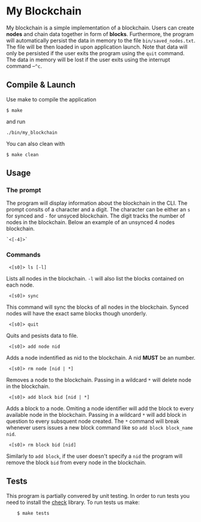 # My Blockchain
My blockchain is a simple implementation of a blockchain. Users can create **nodes** and chain data together in form of **blocks**. Furthermore, the program will automatically persist the data in memory to the file `bin/saved_nodes.txt`. The file will be then loaded in upon application launch. Note that data will only be persisted if the user exits the program using the `quit` command. The data in memory will be lost if the user exits using the interrupt command –`^c`.

## Compile & Launch

Use make to compile the application

    $ make

and run

    ./bin/my_blockchain

You can also clean with

    $ make clean

## Usage

### 

### The prompt

The program will display information about the blockchain in the CLI. The prompt consits of a character and a digit. The character can be either an `s` for synced and `-` for unsyced blockchain. The digit tracks the number of nodes in the blockchain. Below an example of an unsynced 4 nodes blockchain.

    `<[-4]>` 

     

### Commands

     <[s0]> ls [-l]

Lists all nodes in the blockchain. `-l` will also list the blocks contained on each node.

     <[s0]> sync

This command will sync the blocks of all nodes in the blockchain. Synced nodes will have the exact same blocks though unorderly.

     <[s0]> quit 

Quits and pesists data to file.

     <[s0]> add node nid 

Adds a node indentified as nid to the blockchain. A nid **MUST** be an number.

     <[s0]> rm node [nid | *]

Removes a node to the blockchain. Passing in a wildcard `*` will delete node in the blockchain.

     <[s0]> add block bid [nid | *] 

Adds a block to a node. Omiting a node identifier will add the block to every available node in the blockchain. Passing in a wildcard `*` will add block in question to every subsquent node created. The `*` command will break whenever users issues a new block command like so `add block block_name nid`.

     <[s0]> rm block bid [nid]

Similarly to `add block`, if the user doesn't specify a `nid` the program will remove the block `bid` from every node in the blockchain. 

## Tests

This program is partially convered by unit testing. In order to run tests you need to install the [check](https://libcheck.github.io/check/) library. To run tests us make:

        $ make tests
